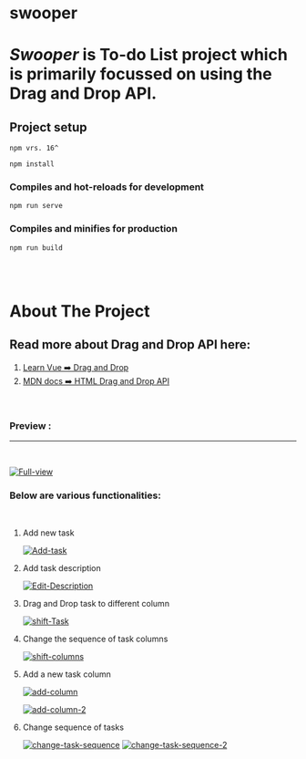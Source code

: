 # swooper

<h1><i>Swooper</i> is To-do List project which is primarily focussed on using the Drag and Drop API.</h1>

## Project setup

```
npm vrs. 16^
```

```
npm install
```

### Compiles and hot-reloads for development

```
npm run serve
```

### Compiles and minifies for production

```
npm run build
```

<br>
<br>

# About The Project

<h2>Read more about Drag and Drop API here:</h2>

1. [Learn Vue ➡️ Drag and Drop](https://learnvue.co/articles/vue-drag-and-drop)
2. [MDN docs ➡️ HTML Drag and Drop API](https://developer.mozilla.org/en-US/docs/Web/API/HTML_Drag_and_Drop_API)

<br>

### Preview :

<hr>

<br>

<a href="https://ibb.co/jfRGHYh"><img src="https://i.ibb.co/B3NjwJL/Full-view.jpg" alt="Full-view" border="0"></a>

<h3>Below are various functionalities:</h3>
<br>

1. Add new task

   <a href="https://imgbb.com/"><img src="https://i.ibb.co/9mPcwxc/Add-task.jpg" alt="Add-task" border="0"></a>

2. Add task description

   <a href="https://imgbb.com/"><img src="https://i.ibb.co/S3Mrzpn/Edit-Description.jpg" alt="Edit-Description" border="0"></a>

3. Drag and Drop task to different column

   <a href="https://ibb.co/Y2f2MVf"><img src="https://i.ibb.co/2qcqQpc/shift-Task.jpg" alt="shift-Task" border="0"></a>

4. Change the sequence of task columns

   <a href="https://ibb.co/x6yc7kW"><img src="https://i.ibb.co/Rc1MDFf/shift-columns.jpg" alt="shift-columns" border="0"></a>

5. Add a new task column

   <a href="https://ibb.co/kQf28V3"><img src="https://i.ibb.co/vZG4PCs/add-column.jpg" alt="add-column" border="0"></a>

   <a href="https://ibb.co/tLYBPdv"><img src="https://i.ibb.co/GHC73h8/add-column-2.jpg" alt="add-column-2" border="0"></a>

6. Change sequence of tasks

   <a href="https://imgbb.com/"><img src="https://i.ibb.co/Tt5cQ1Y/change-task-sequence.jpg" alt="change-task-sequence" border="0"></a>
   <a href="https://imgbb.com/"><img src="https://i.ibb.co/4ZNhLdL/change-task-sequence-2.jpg" alt="change-task-sequence-2" border="0"></a>
